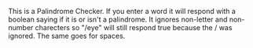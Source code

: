 This is a Palindrome Checker. If you enter a word it will respond with a boolean saying if it is or isn't a palindrome. It ignores non-letter and non-number charecters so "/eye" will still respond true because the / was ignored. The same goes for spaces. 
